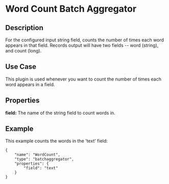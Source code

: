 # Word Count Batch Aggregator

Description
-----------

For the configured input string field, counts the number of times each word appears in that field.
Records output will have two fields -- word (string), and count (long).

Use Case
--------

This plugin is used whenever you want to count the number of times each word appears in a field.

Properties
----------

**field:** The name of the string field to count words in.

Example
-------

This example counts the words in the 'text' field:

    {
        "name": "WordCount",
        "type": "batchaggregator",
        "properties": {
            "field": "text"
        }
    }
